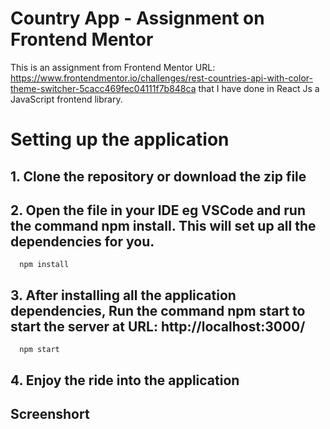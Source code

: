 # Country App - Assignment on Frontend Mentor

This is an assignment from Frontend Mentor URL: https://www.frontendmentor.io/challenges/rest-countries-api-with-color-theme-switcher-5cacc469fec04111f7b848ca
that I have done in React Js a JavaScript frontend library.

#  Setting up the application

## 1. Clone the repository or download the zip file
## 2. Open the file in your IDE eg VSCode and run the command npm install. This will set up all the dependencies for you.
      npm install
## 3. After installing all the application dependencies, Run the command npm start to start the server at URL: http://localhost:3000/
      npm start
## 4. Enjoy the ride into the application


## Screenshort





